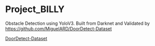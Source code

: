 # Project_BILLY

Obstacle Detection using YoloV3. Built from Darknet and Validated by https://github.com/MiguelARD/DoorDetect-Dataset

<a href="https://MiguelARD.github.io/DoorDetect-Dataset/" title="DoorDetect-Dataset">DoorDetect-Dataset</a>
